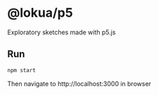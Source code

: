 # @lokua/p5

Exploratory sketches made with p5.js

## Run

```sh
npm start
```

Then navigate to http://localhost:3000 in browser
